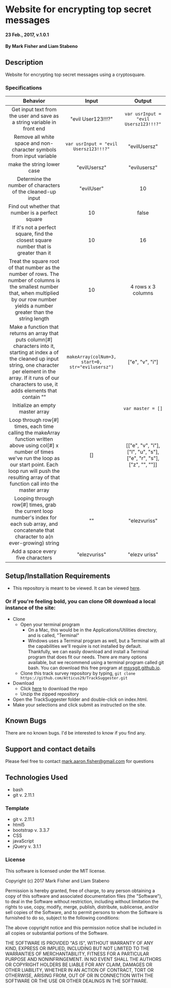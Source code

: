 
# Website for encrypting top secret messages

#### 23 Feb., 2017, v.1.0.1

#### By Mark Fisher and Liam Stabeno

## Description

Website for encrypting top secret messages using a cryptosquare.

### Specifications

|Behavior|Input|Output|
|:---:|:---:|:---:|
|Get input text from the user and save as a string variable in front end|"evil User123!!!?"|`var usrInput = "evil Usersz123!!!?"`|
|Remove all white space and non-character symbols from input variable|`var usrInput = "evil Usersz123!!!?"`|"evilUsersz"|
|make the string lower case|"evilUsersz"|"evilusersz"|
|Determine the number of characters of the cleaned-up input|"evilUser"|10|
|Find out whether that number is a perfect square|10|false|
|If it's not a perfect square, find the closest square number that is greater than it|10|16|
|Treat the square root of that number as the number of rows. The number of columns is the smallest number that, when multiplied by our row number yields a number greater than the string length |10|4 rows x 3 columns|
|Make a function that returns an array that puts column[#] characters into it, starting at index a of the cleaned up input string, one character per element in the array. If it runs of our characters to use, it adds elements that contain ""|`makeArray(colNum=3, start=0, str="evilusersz")`|["e", "v", "i"]|
|Initialize an empty master array||`var master = []`|
|Loop through row[#] times, each time calling the makeArray function written above using col[#] x number of times we've run the loop as our start point. Each loop run will push the resulting array of that function call into the master array|[]|[["e", "v", "i"],["l", "u", "s"],["e", "r", "s"],["z", "", ""]]|
|Looping through row[#] times, grab the current loop number's index for each sub array, and concatenate that character to a(n ever-growing) string|""|"elezvuriss"|
|Add a space every five characters|"elezvuriss"|"elezv uriss"|

## Setup/Installation Requirements

* This repository is meant to be viewed. It can be viewed [here](https://Atticus29.github.io/cryptosquare).

### Or if you're feeling bold, you can clone OR download a local instance of the site:

* Clone
  * Open your terminal program
    * On a Mac, this would be in the Applications/Utilities directory, and is called, "Terminal"
    * Windows uses a Terminal program as well, but a Terminal with all the capabilities we'll require is not installed by default. Thankfully, we can easily download and install a Terminal program that does fit our needs.
There are many options available, but we recommend using a terminal program called git bash. You can download this free program at [msysgit.github.io](https://git-for-windows.github.io/).
  * Clone this track survey repository by typing, `git clone https://github.com/Atticus29/TrackSuggester.git`
* Download
  * Click [here](https://github.com/Atticus29/cryptosquare/archive/master.zip) to download the repo
  * Unzip the zipped repository
* Open the TrackSuggester folder and double-click on index.html.
* Make your selections and click submit as instructed on the site.


## Known Bugs

There are no known bugs. I'd be interested to know if you find any.

## Support and contact details

Please feel free to contact mark.aaron.fisher@gmail.com for questions

## Technologies Used

* bash
* git v. 2.11.1

### Template
* git v. 2.11.1
* html5
* bootstrap v. 3.3.7
* CSS
* javaScript
* jQuery v. 3.1.1

### License

This software is licensed under the MIT license.

Copyright (c) 2017 Mark Fisher and Liam Stabeno

Permission is hereby granted, free of charge, to any person obtaining a copy
of this software and associated documentation files (the "Software"), to deal
in the Software without restriction, including without limitation the rights
to use, copy, modify, merge, publish, distribute, sublicense, and/or sell
copies of the Software, and to permit persons to whom the Software is
furnished to do so, subject to the following conditions:

The above copyright notice and this permission notice shall be included in all
copies or substantial portions of the Software.

THE SOFTWARE IS PROVIDED "AS IS", WITHOUT WARRANTY OF ANY KIND, EXPRESS OR
IMPLIED, INCLUDING BUT NOT LIMITED TO THE WARRANTIES OF MERCHANTABILITY,
FITNESS FOR A PARTICULAR PURPOSE AND NONINFRINGEMENT. IN NO EVENT SHALL THE
AUTHORS OR COPYRIGHT HOLDERS BE LIABLE FOR ANY CLAIM, DAMAGES OR OTHER
LIABILITY, WHETHER IN AN ACTION OF CONTRACT, TORT OR OTHERWISE, ARISING FROM,
OUT OF OR IN CONNECTION WITH THE SOFTWARE OR THE USE OR OTHER DEALINGS IN THE
SOFTWARE.
